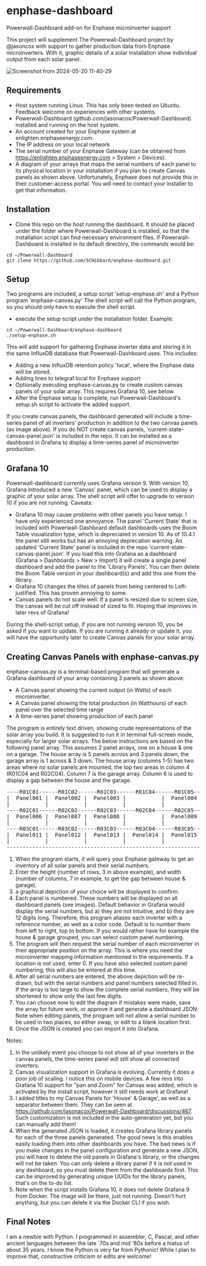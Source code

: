 # enphase-dashboard #
Powerwall-Dashboard add-on for Enphase microinverter support

This project will supplement The Powerwall-Dashboard project by @jasoncox with support to gather production data from Enphase microinverters. With it, graphic details of a solar installation show individual output from each solar panel.

![Screenshot from 2024-05-20 11-40-29](https://github.com/SCHibbard/enphase-dashboard/assets/40345296/48342833-77af-4bcb-94aa-757c7dcfc878)

## Requirements ##

- Host system running Linux. This has only been tested on Ubuntu.  Feedback welcome on experiences with other systems.
- Powerwall-Dashboard (github.com/jasonacox/Powerwall-Dashboard) installed and running on the host system.
- An account created for your Enphase system at enlighten.enphaseenergy.com.
- The IP address on your local network
- The serial number of your Enphase Gateway (can be obtained from https://enlighten.enphaseenergy.com > System > Devices).
- A diagram of your arrays that maps the serial numbers of each panel to its physical location in your installation if you plan to create Canvas panels as shown above. Unfortunately, Enphase does not provide this in their customer-access portal.  You will need to contact your installer to get that information.

## Installation ##
- Clone this repo on the host running the dashboard.  It should be placed under the folder where Powerwall-Dashboard is installed, so that the installation script can find necessary environment files.  If Powerwall-Dashboard is installed in its default directory, the commands would be:
```
cd ~/Powerwall-Dashboard
git clone https://github.com/SCHibbard/enphase-dashboard.git
```

## Setup ##
Two programs are included, a setup script 'setup-enphase.sh' and a Python program 'enphase-canvas.py' The shell script will call the Python program, so you should only have to execute the shell script.
- execute the setup script under the installation folder.  Example:
```
cd ~/Powerwall-Dashboard/enphase-dashboard
./setup-enphase.sh
```
This will add support for gathering Enphase inverter data and storing it in the same InfluxDB database that Powerwall-Dashboard uses.  This includes:
- Adding a new InfluxDB retention policy 'local', where the Enphase data will be stored.
- Adding lines to telegraf.local for Enphase support
- Optionally executing enphase-canvas.py to create custom canvas panels of your solar array. This requires Grafana 10, see below.
- After the Enphase setup is complete, run Powerwall-Dashboard's setup.sh script to activate the added support.

If you create canvas panels, the dashboard generated will include a time-series panel of all inverters' production in addition to the two canvas panels (as image above).  If you do NOT create canvas panels, 'current-state-canvas-panel.json' is included in the repo. It can be installed as a dashboard in Grafana to display a time-series panel of microinverter production.

## Grafana 10 ##
Powerwall-dashboard currently uses Grafana version 9.  With version 10, Grafana introduced a new 'Canvas' panel, which can be used to display a graphic of your solar array.  The shell script will offer to upgrade to version 10 if you are not running.  Caveats:
- Grafana 10 may cause problems with other panels you have setup.  I have only experienced one annoyance.  The panel 'Current State' that is included with Powerwall-Dashboard default dashboards uses the Boom Table visualization type, which is depreciated in version 10.  As of 10.4.1 the panel still works but has an annoying deprecation warning.  An updated 'Current State' panel is included in the repo 'current-state-canvas-panel.json'.  If you load this into Grafana as a dashboard (Grafana > Dashboards > New > Import) it will create a single panel dashboard and add the panel to the 'Library Panels'. You can then delete the Boom Table version in your dashboard(s) and add this one from the library.
- Grafana 10 changes the titles of panels from being centered to Left-justified.  This has proven annoying to some.
- Canvas panels do not scale well.  If a panel is resized due to screen size, the canvas will be cut off instead of sized to fit.  Hoping that improves in later revs of Grafana!

During the shell-script setup, if you are not running version 10, you be asked if you want to update.  If you are running it already or update it, you will have the opportunity later to create Canvas panels for your solar array.

## Creating Canvas Panels with enphase-canvas.py ##
enphase-canvas.py is a terminal-based program that will generate a Grafana dashboard of your array containing 3 panels as shown above:
- A Canvas panel showing the current output (in Watts) of each microinverter.
- A Canvas panel showing the total production (in Watthours) of each panel over the selected time range
- A time-series panel showing production of each panel

The program is entirely text driven, showing crude representations of the solar array you build.  It is suggested to run it in terminal full-screen mode, especially for larger solar arrays.  The below instructions are based on the following panel array.  This assumes 2 panel arrays, one on a house & one on a garage.  The house array is 5 panels across and 3 panels down, the garage array is 1 across & 3 down.  The house array (columns 1-5) has two areas where no solar panels are mounted, the top two areas in column 4 (R01C04 and R02C04).  Column 7 is the garage array. Column 6 is used to display a gap between the house and the garage.

<pre>
----R01C01------R01C02------R01C03------R01C04------R01C05------R01C06------R01C07---
|  Panel001 |  Panel002 |  Panel003 |           |  Panel004 |           |  Panel005 |
|           |           |           |           |           |           |           |
----R02C01------R02C02------R02C03------R02C04------R02C05------R02C06------R02C07---
|  Panel006 |  Panel007 |  Panel008 |           |  Panel009 |           |  Panel010 |
|           |           |           |           |           |           |           |
----R03C01------R03C02------R03C03------R03C04------R03C05------R03C06------R03C07---
|  Panel011 |  Panel012 |  Panel013 |  Panel014 |  Panel015 |           |  Panel016 |
|           |           |           |           |           |           |           |
-------------------------------------------------------------------------------------
</pre>

1. When the program starts, it will query your Enphase gateway to get an inventory of all solar panels and their serial numbers.
2. Enter the height (number of rows, 3 in above example), and width (number of columns, 7 in example, to get the gap between house & garage). 
3. a graphical depiction of your choice will be displayed to confirm.
4. Each panel is numbered. These numbers will be displayed on all dashboard panels (see images).  Default behavior in Grafana would display the serial numbers, but a) they are not intuitive, and b) they are 12 digits long. Therefore, this program aliases each inverter with a reference number, as well as a color code. Default is to number them from left to right, top to bottom.  If you would rather have for example the house & garage grouped, you can select custom panel numbering.
5. The program will then request the serial number of each microinverter in their appropriate position on the array.  This is where you need the microinverter mapping information mentioned in the requirements.  If a location is not used, enter 0.  If you have also selected custom panel numbering, this will also be entered at this time.
6. After all serial numbers are entered, the above depiction will be re-drawn, but with the serial numbers and panel numbers selected filled in.  If the array is too large to show the complete serial numbers, they will be shortened to show only the last few digits.
7. You can choose now to edit the diagram if mistakes were made, save the array for future work, or approve it and generate a dashboard JSON.  Note when editing panels, the program will not allow a serial number to be used in two places, so either swap, or edit to a blank location first.
8. Once the JSON is created you can import it into Grafana.

Notes:
1. In the unlikely event you choose to not show all of your inverters in the canvas panels, the time-series panel will still show all connected inverters.
2. Canvas visualization support in Grafana is evolving.  Currently it does a poor job of scaling.  I notice this on mobile devices. A few revs into Grafana 10 support for "pan and Zoom" for Canvas was added, which is activated by the install script, however it still needs work at Grafana!
3. I added titles to my Canvas Panels for 'House' & Garage', as well as a separator between them.  They can be seen at https://github.com/jasonacox/Powerwall-Dashboard/discussions/467. Such customization is not included in the auto-generation yet, but you can manually add them!
3. When the generated JSON is loaded, it creates Grafana library panels for each of the three panels generated.  The good news is this enables easily loading them into other dashboards you have.  The bad news is if you make changes in the panel configuration and generate a new JSON, you will have to delete the old panels in Grafana's library, or the changes will not be taken.  You can only delete a library panel if it is not used in any dashboard, so you must delete them from the dashboards first.  This can be improved by generating unique UUIDs for the library panels, that's on the to-do list.
4. Note when the script installs Grafana 10, it does not delete Grafana 9 from Docker.  The image will be there, just not running.  Doesn't hurt anything, but you can delete it via the Docker CLI if you wish.


## Final Notes ##
I am a newbie with Python.  I programmed in assembler, C, Pascal, and other ancient languages between the late '70s and mid '80s before a hiatus of about 35 years.  I know the Python is very far from Pythonic!  While I plan to improve that, constructive criticism or edits are welcome!
